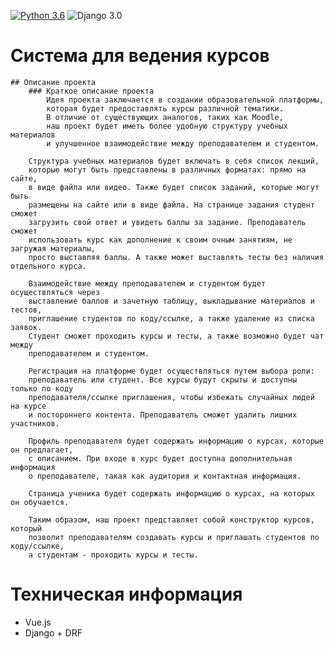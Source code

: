 [![Python 3.6](https://img.shields.io/badge/python-3.11-green.svg)](https://www.python.org/downloads/release/python-360/)
![Django 3.0](https://img.shields.io/badge/Django-4.2.7-green.svg)



# Система для ведения курсов
    ## Описание проекта
        ### Краткое описание проекта
            Идея проекта заключается в создании образовательной платформы,
            которая будет предоставлять курсы различной тематики.
            В отличие от существующих аналогов, таких как Moodle,
            наш проект будет иметь более удобную структуру учебных материалов
            и улучшенное взаимодействие между преподавателем и студентом.
    
        Структура учебных материалов будет включать в себя список лекций,
        которые могут быть представлены в различных форматах: прямо на сайте,
        в виде файла или видео. Также будет список заданий, которые могут быть
        размещены на сайте или в виде файла. На странице задания студент сможет
        загрузить свой ответ и увидеть баллы за задание. Преподаватель сможет
        использовать курс как дополнение к своим очным занятиям, не загружая материалы,
        просто выставляя баллы. А также может выставлять тесты без наличия отдельного курса. 
    
        Взаимодействие между преподавателем и студентом будет осуществляться через
        выставление баллов и зачетную таблицу, выкладывание материалов и тестов,
        приглашение студентов по коду/ссылке, а также удаление из списка заявок.
        Студент сможет проходить курсы и тесты, а также возможно будет чат между
        преподавателем и студентом.
    
        Регистрация на платформе будет осуществляться путем выбора роли:
        преподаватель или студент. Все курсы будут скрыты и доступны только по коду
        преподавателя/ссылке приглашения, чтобы избежать случайных людей на курсе
        и постороннего контента. Преподаватель сможет удалить лишних участников.
    
        Профиль преподавателя будет содержать информацию о курсах, которые он предлагает,
        с описанием. При входе в курс будет доступна дополнительная информация
        о преподавателе, такая как аудитория и контактная информация.
    
        Страница ученика будет содержать информацию о курсах, на которых он обучается.
    
        Таким образом, наш проект представляет собой конструктор курсов, который
        позволит преподавателям создавать курсы и приглашать студентов по коду/ссылке,
        а студентам - проходить курсы и тесты.




# Техническая информация

  - Vue.js
  - Django + DRF
